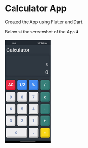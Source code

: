 # Calculator App

Created the App using Flutter and Dart.

Below si the screenshot of the App ⬇️

<div style="display: flex;">
  <img style="width: 30%; display: inline-block;" src="assets/screenshots/1.jpg">
</div>
